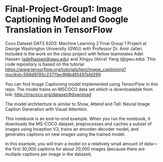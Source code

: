 # Final-Project-Group1: Image Captioning Model and Google Translation in TensorFlow
Coco Dataset
DATS 6203: Machine Learning 2 Final Group 1 Project at George Washington University (GWU) with Professor Dr. Amir Jafari. Included is the work on the class project with fellow teammates Adel Hassen (adelhassen@gwu.edu) and Xingyu (Alice) Yang (@gwu.edu). This code repository is based on the tutorial https://www.tensorflow.org/tutorials/text/image_captioning?msclkid=568d9785c23711ec9f4b4f0497afd299

You can find Image Captioning model implemented using TensorFlow in this repo. The model trains on MSCOCO data set which is downloadable from link: http://mscoco.org/dataset/#download

The model architecture is similar to Show, Attend and Tell: Neural Image Caption Generation with Visual Attention.

This notebook is an end-to-end example. When you run the notebook, it downloads the MS-COCO dataset, preprocesses and caches a subset of images using Inception V3, trains an encoder-decoder model, and generates captions on new images using the trained model.

In this example, you will train a model on a relatively small amount of data—the first 30,000 captions for about 20,000 images (because there are multiple captions per image in the dataset).
